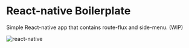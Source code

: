 React-native Boilerplate
===

Simple React-native app that contains route-flux and side-menu. (WIP)

![react-native](https://cloud.githubusercontent.com/assets/1117347/11799727/902c35ce-a2ce-11e5-8db6-543ac8912b94.gif)

